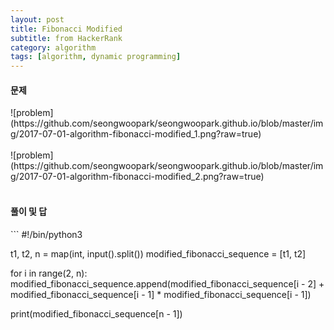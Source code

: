 ```yaml
---
layout: post
title: Fibonacci Modified
subtitle: from HackerRank
category: algorithm
tags: [algorithm, dynamic programming]
---
```


<h4>문제</h4>
![problem](https://github.com/seongwoopark/seongwoopark.github.io/blob/master/img/2017-07-01-algorithm-fibonacci-modified_1.png?raw=true)<br /><br />
![problem](https://github.com/seongwoopark/seongwoopark.github.io/blob/master/img/2017-07-01-algorithm-fibonacci-modified_2.png?raw=true)<br /><br />

<h4>풀이 및 답</h4>
```
#!/bin/python3

t1, t2, n = map(int, input().split())
modified_fibonacci_sequence = [t1, t2]

for i in range(2, n):
    modified_fibonacci_sequence.append(modified_fibonacci_sequence[i - 2] + modified_fibonacci_sequence[i - 1] * modified_fibonacci_sequence[i - 1])

print(modified_fibonacci_sequence[n - 1])
```
